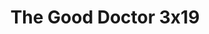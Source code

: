 ---
layout: episodios
title: "The Good Doctor 3x19"
url_serie_padre: 'the-good-doctor/temporada-3'
category: 'series'
capitulo: 'yes'
anio: '2019'
prev: 'capitulo-18'
proximo: 'capitulo-20'
sandbox: allow-same-origin allow-forms
idioma: 'Subtitulado'
calidad: 'Full HD'
reproductor: 'fembed'
image_banner: 'https://res.cloudinary.com/dmsdzouoo/image/upload/v1569378782/edLV34FXx1iFJA3hbZE7SYRSS4m-min_a6jdfg.jpg'
reproductores_otros: ["https://api.cuevana3.io/stream/index.php?file=ek5lbm9xYWNrS0xYMTZLa2xNbkdvY3ZTb3BtZng4TGp6ZFpobGFMUGtOelcwcUZmbWRIVzRkakVuS0JnbEplcG1KUnNZSlRTMGViVTBxZGdsdEhPb3IyN2FtWisyTUxlbEppc1g2YlcwT1hGeXBoZ29OS1ZsdHJFbjV1WDBhWFkxOGVZYkdTWG1haVdsR2RpYVppZzQ5UFdwNUduMjlIWW9kYVlwSnpI","Subtitulado"]
reproductores_upstream: ["https://upstream.to/embed-9y1c17azmzq1.html","Subtitulado"]
reproductores_fembed: ["https://feurl.com/v/24j60u2pl3l-zd3","Subtitulado"]
tags:
- Drama
---